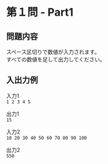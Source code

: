 # 第１問 - Part1

## 問題内容
スペース区切りで数値が入力されます。  
すべての数値を足して出力してください。

## 入出力例

入力1  
``
1 2 3 4 5
``

出力1  
``
15
``

入力2  
``
10 20 30 40 50 60 70 80 90 100
``

出力2  
``
550
``
